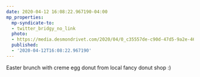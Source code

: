 ```yaml
---
date: 2020-04-12 16:08:22.967190-04:00
mp_properties:
  mp-syndicate-to:
  - twitter_bridgy_no_link
  photo:
  - https://media.desmondrivet.com/2020/04/0_c35557de-c90d-47d5-9a2e-46165e4b6bf7.jpg
  published:
  - '2020-04-12T16:08:22.967190'
---
```


Easter brunch with creme egg donut from local fancy donut shop :)